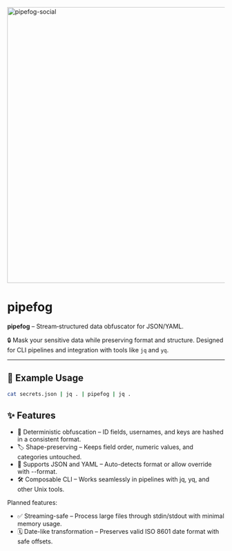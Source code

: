 <img width="1280" height="640" alt="pipefog-social" src="https://github.com/user-attachments/assets/a210fa94-fe76-49c3-9b14-7d21bd2c4281" />

# pipefog

**pipefog** – Stream‑structured data obfuscator for JSON/YAML.

🔒 Mask your sensitive data while preserving format and structure. Designed for CLI pipelines and integration with tools like `jq` and `yq`.

---

## 🚀 Example Usage

```bash
cat secrets.json | jq . | pipefog | jq .
```

## ✨ Features

- 🔐 Deterministic obfuscation – ID fields, usernames, and keys are hashed in a consistent format.
- 🏷️ Shape-preserving – Keeps field order, numeric values, and categories untouched.
- 🧩 Supports JSON and YAML – Auto-detects format or allow override with --format.
- 🛠️ Composable CLI – Works seamlessly in pipelines with jq, yq, and other Unix tools.

Planned features:

- ✅ Streaming-safe – Process large files through stdin/stdout with minimal memory usage.
- 🗓️ Date-like transformation – Preserves valid ISO 8601 date format with safe offsets.
